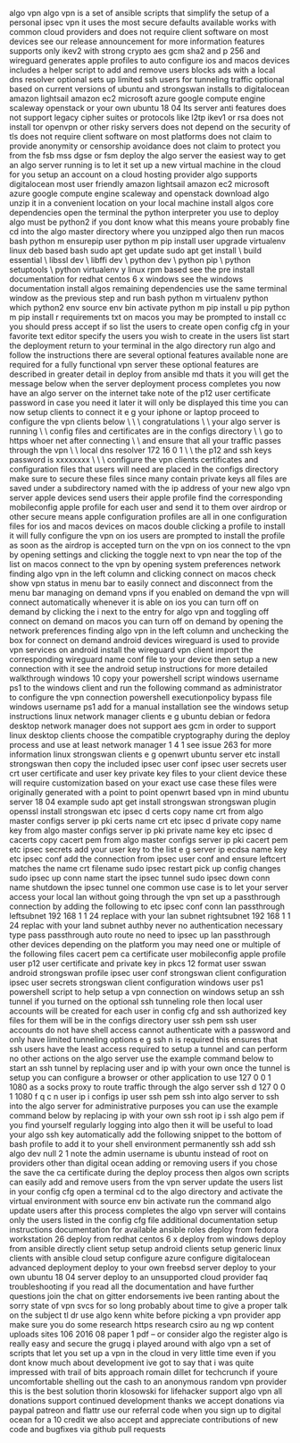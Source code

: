 algo vpn algo vpn is a set of ansible scripts that simplify the setup of a personal ipsec vpn it uses the most secure defaults available works with common cloud providers and does not require client software on most devices see our release announcement for more information features supports only ikev2 with strong crypto aes gcm sha2 and p 256 and wireguard generates apple profiles to auto configure ios and macos devices includes a helper script to add and remove users blocks ads with a local dns resolver optional sets up limited ssh users for tunneling traffic optional based on current versions of ubuntu and strongswan installs to digitalocean amazon lightsail amazon ec2 microsoft azure google compute engine scaleway openstack or your own ubuntu 18 04 lts server anti features does not support legacy cipher suites or protocols like l2tp ikev1 or rsa does not install tor openvpn or other risky servers does not depend on the security of tls does not require client software on most platforms does not claim to provide anonymity or censorship avoidance does not claim to protect you from the fsb mss dgse or fsm deploy the algo server the easiest way to get an algo server running is to let it set up a new virtual machine in the cloud for you setup an account on a cloud hosting provider algo supports digitalocean most user friendly amazon lightsail amazon ec2 microsoft azure google compute engine scaleway and openstack download algo unzip it in a convenient location on your local machine install algos core dependencies open the terminal the python interpreter you use to deploy algo must be python2 if you dont know what this means youre probably fine cd into the algo master directory where you unzipped algo then run macos bash python m ensurepip user python m pip install user upgrade virtualenv linux deb based bash sudo apt get update sudo apt get install \ build essential \ libssl dev \ libffi dev \ python dev \ python pip \ python setuptools \ python virtualenv y linux rpm based see the pre install documentation for redhat centos 6 x windows see the windows documentation install algos remaining dependencies use the same terminal window as the previous step and run bash python m virtualenv python which python2 env source env bin activate python m pip install u pip python m pip install r requirements txt on macos you may be prompted to install cc you should press accept if so list the users to create open config cfg in your favorite text editor specify the users you wish to create in the users list start the deployment return to your terminal in the algo directory run algo and follow the instructions there are several optional features available none are required for a fully functional vpn server these optional features are described in greater detail in deploy from ansible md thats it you will get the message below when the server deployment process completes you now have an algo server on the internet take note of the p12 user certificate password in case you need it later it will only be displayed this time you can now setup clients to connect it e g your iphone or laptop proceed to configure the vpn clients below \ \ \ congratulations \ \ your algo server is running \ \ config files and certificates are in the configs directory \ \ go to https whoer net after connecting \ \ and ensure that all your traffic passes through the vpn \ \ local dns resolver 172 16 0 1 \ \ the p12 and ssh keys password is xxxxxxxx \ \ \ configure the vpn clients certificates and configuration files that users will need are placed in the configs directory make sure to secure these files since many contain private keys all files are saved under a subdirectory named with the ip address of your new algo vpn server apple devices send users their apple profile find the corresponding mobileconfig apple profile for each user and send it to them over airdrop or other secure means apple configuration profiles are all in one configuration files for ios and macos devices on macos double clicking a profile to install it will fully configure the vpn on ios users are prompted to install the profile as soon as the airdrop is accepted turn on the vpn on ios connect to the vpn by opening settings and clicking the toggle next to vpn near the top of the list on macos connect to the vpn by opening system preferences network finding algo vpn in the left column and clicking connect on macos check show vpn status in menu bar to easily connect and disconnect from the menu bar managing on demand vpns if you enabled on demand the vpn will connect automatically whenever it is able on ios you can turn off on demand by clicking the i next to the entry for algo vpn and toggling off connect on demand on macos you can turn off on demand by opening the network preferences finding algo vpn in the left column and unchecking the box for connect on demand android devices wireguard is used to provide vpn services on android install the wireguard vpn client import the corresponding wireguard name conf file to your device then setup a new connection with it see the android setup instructions for more detailed walkthrough windows 10 copy your powershell script windows username ps1 to the windows client and run the following command as administrator to configure the vpn connection powershell executionpolicy bypass file windows username ps1 add for a manual installation see the windows setup instructions linux network manager clients e g ubuntu debian or fedora desktop network manager does not support aes gcm in order to support linux desktop clients choose the compatible cryptography during the deploy process and use at least network manager 1 4 1 see issue 263 for more information linux strongswan clients e g openwrt ubuntu server etc install strongswan then copy the included ipsec user conf ipsec user secrets user crt user certificate and user key private key files to your client device these will require customization based on your exact use case these files were originally generated with a point to point openwrt based vpn in mind ubuntu server 18 04 example sudo apt get install strongswan strongswan plugin openssl install strongswan etc ipsec d certs copy name crt from algo master configs server ip pki certs name crt etc ipsec d private copy name key from algo master configs server ip pki private name key etc ipsec d cacerts copy cacert pem from algo master configs server ip pki cacert pem etc ipsec secrets add your user key to the list e g server ip ecdsa name key etc ipsec conf add the connection from ipsec user conf and ensure leftcert matches the name crt filename sudo ipsec restart pick up config changes sudo ipsec up conn name start the ipsec tunnel sudo ipsec down conn name shutdown the ipsec tunnel one common use case is to let your server access your local lan without going through the vpn set up a passthrough connection by adding the following to etc ipsec conf conn lan passthrough leftsubnet 192 168 1 1 24 replace with your lan subnet rightsubnet 192 168 1 1 24 replac with your land subnet authby never no authentication necessary type pass passthrough auto route no need to ipsec up lan passthrough other devices depending on the platform you may need one or multiple of the following files cacert pem ca certificate user mobileconfig apple profile user p12 user certificate and private key in pkcs 12 format user sswan android strongswan profile ipsec user conf strongswan client configuration ipsec user secrets strongswan client configuration windows user ps1 powershell script to help setup a vpn connection on windows setup an ssh tunnel if you turned on the optional ssh tunneling role then local user accounts will be created for each user in config cfg and ssh authorized key files for them will be in the configs directory user ssh pem ssh user accounts do not have shell access cannot authenticate with a password and only have limited tunneling options e g ssh n is required this ensures that ssh users have the least access required to setup a tunnel and can perform no other actions on the algo server use the example command below to start an ssh tunnel by replacing user and ip with your own once the tunnel is setup you can configure a browser or other application to use 127 0 0 1 1080 as a socks proxy to route traffic through the algo server ssh d 127 0 0 1 1080 f q c n user ip i configs ip user ssh pem ssh into algo server to ssh into the algo server for administrative purposes you can use the example command below by replacing ip with your own ssh root ip i ssh algo pem if you find yourself regularly logging into algo then it will be useful to load your algo ssh key automatically add the following snippet to the bottom of bash profile to add it to your shell environment permanently ssh add ssh algo dev null 2 1 note the admin username is ubuntu instead of root on providers other than digital ocean adding or removing users if you chose the save the ca certificate during the deploy process then algos own scripts can easily add and remove users from the vpn server update the users list in your config cfg open a terminal cd to the algo directory and activate the virtual environment with source env bin activate run the command algo update users after this process completes the algo vpn server will contains only the users listed in the config cfg file additional documentation setup instructions documentation for available ansible roles deploy from fedora workstation 26 deploy from redhat centos 6 x deploy from windows deploy from ansible directly client setup setup android clients setup generic linux clients with ansible cloud setup configure azure configure digitalocean advanced deployment deploy to your own freebsd server deploy to your own ubuntu 18 04 server deploy to an unsupported cloud provider faq troubleshooting if you read all the documentation and have further questions join the chat on gitter endorsements ive been ranting about the sorry state of vpn svcs for so long probably about time to give a proper talk on the subject tl dr use algo kenn white before picking a vpn provider app make sure you do some research https research csiro au ng wp content uploads sites 106 2016 08 paper 1 pdf – or consider algo the register algo is really easy and secure the grugq i played around with algo vpn a set of scripts that let you set up a vpn in the cloud in very little time even if you dont know much about development ive got to say that i was quite impressed with trail of bits approach romain dillet for techcrunch if youre uncomfortable shelling out the cash to an anonymous random vpn provider this is the best solution thorin klosowski for lifehacker support algo vpn all donations support continued development thanks we accept donations via paypal patreon and flattr use our referral code when you sign up to digital ocean for a 10 credit we also accept and appreciate contributions of new code and bugfixes via github pull requests
